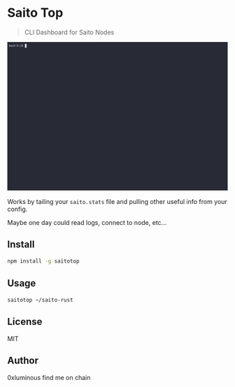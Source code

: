 # Saito Top

> CLI Dashboard for Saito Nodes

![Saito Top Demo](asciicast.gif)

Works by tailing your `saito.stats` file and pulling other useful info from your
config.

Maybe one day could read logs, connect to node, etc...

## Install

```bash
npm install -g saitotop
```

## Usage

```bash
saitotop ~/saito-rust
```

## License

MIT

## Author

0xluminous find me on chain
